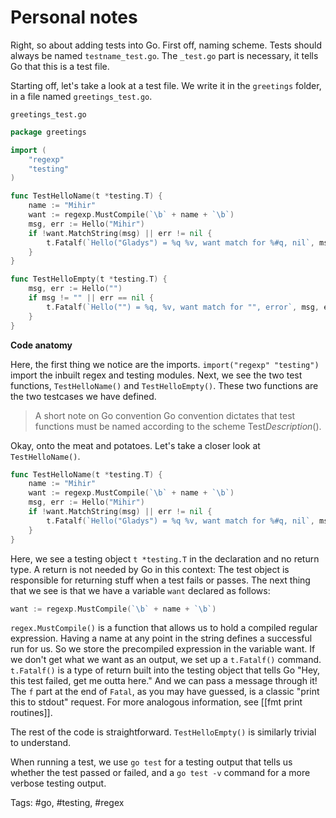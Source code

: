 # Personal notes

Right, so about adding tests into Go. First off, naming scheme.
Tests should always be named `testname_test.go`. The `_test.go` part is necessary, it tells Go that this is a test file.

Starting off, let's take a look at a test file. We write it in the `greetings` folder, in a file named `greetings_test.go`.

`greetings_test.go`
```go
package greetings

import (
	"regexp"
	"testing"
)

func TestHelloName(t *testing.T) {
	name := "Mihir"
	want := regexp.MustCompile(`\b` + name + `\b`)
	msg, err := Hello("Mihir")
	if !want.MatchString(msg) || err != nil {
		t.Fatalf(`Hello("Gladys") = %q %v, want match for %#q, nil`, msg, err, want)
	}
}

func TestHelloEmpty(t *testing.T) {
	msg, err := Hello("")
	if msg != "" || err == nil {
		t.Fatalf(`Hello("") = %q, %v, want match for "", error`, msg, err)
	}
}

```

**Code anatomy**

Here, the first thing we notice are the imports. `import("regexp" "testing")` import the inbuilt regex and testing modules. 
Next, we see the two test functions, `TestHelloName()` and `TestHelloEmpty()`. These two functions are the two testcases we have defined.
> A short note on Go convention
> Go convention dictates that test functions must be named according to the scheme Test*Description*().


Okay, onto the meat and potatoes. Let's take a closer look at `TestHelloName()`. 

```go
func TestHelloName(t *testing.T) {
	name := "Mihir"
	want := regexp.MustCompile(`\b` + name + `\b`)
	msg, err := Hello("Mihir")
	if !want.MatchString(msg) || err != nil {
		t.Fatalf(`Hello("Gladys") = %q %v, want match for %#q, nil`, msg, err, want)
	}
}
```
Here, we see a testing object `t *testing.T` in the declaration and no return type. A return is not needed by Go in this context: The test object is responsible for returning stuff when a test fails or passes.
The next thing that we see is that we have a variable `want` declared as follows:
```go
want := regexp.MustCompile(`\b` + name + `\b`)
```
`regex.MustCompile()` is a function that allows us to hold a compiled regular expression. Having a name at any point in the string defines a successful run for us. So we store the precompiled expression in the variable want.
If we don't get what we want as an output, we set up a `t.Fatalf()` command. `t.Fatalf()` is a type of return built into the testing object that tells Go "Hey, this test failed, get me outta here." And we can pass a message through it! The `f` part at the end of `Fatal`, as you may have guessed, is a classic "print this to stdout" request.  For more analogous information, see [[fmt print routines]].

The rest of the code is straightforward. `TestHelloEmpty()` is similarly trivial to understand.

When running a test, we use `go test` for a testing output that tells us whether the test passed or failed, and a `go test -v` command for a more verbose testing output.

Tags: #go, #testing, #regex